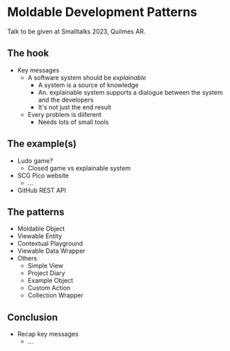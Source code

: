 # Moldable Development Patterns  
  
Talk to be given at Smalltalks 2023, Quilmes AR.  
  
## The hook  
  
* Key messages  
    * A software system should be _explainable_  
        * A system is a source of knowledge  
        * An. explainable system supports a dialogue between the system and the developers  
        * It's not just the end result  
    * Every problem is diiferent  
        * Needs lots of small tools  
  
## The example(s)  
  
* Ludo game?  
    * Closed game vs explainable system  
* SCG Pico website  
    * …  
* GitHub REST API  
  
## The patterns  
  
* Moldable Object  
* Viewable Entity  
* Contextual Playground  
* Viewable Data Wrapper  
* Others  
    * Simple View  
    * Project Diary  
    * Example Object  
    * Custom Action  
    * Collection Wrapper  
  
## Conclusion  
  
* Recap key messages  
    * …  
